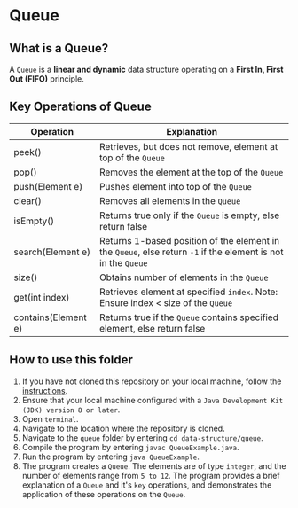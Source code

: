 # Queue

## What is a Queue?
A `Queue` is a **linear and dynamic** data structure operating on a **First In, First Out (FIFO)** principle.

## Key Operations of Queue
Operation                | Explanation
-------------------------| --------------------------------------------------------------------------------------------------------------
peek()                   | Retrieves, but does not remove, element at top of the `Queue`
pop()                    | Removes the element at the top of the `Queue`
push(Element e)          | Pushes element into top of the `Queue`
clear()                  | Removes all elements in the `Queue`
isEmpty()                | Returns true only if the `Queue` is empty, else return false
search(Element e)        | Returns 1-based position of the element in the `Queue`, else return `-1` if the element is not in the `Queue`
size()                   | Obtains number of elements in the `Queue`
get(int index)           | Retrieves element at specified `index`. Note: Ensure index < size of the `Queue`
contains(Element e)      | Returns true if the `Queue` contains specified element, else return false

## How to use this folder
1. If you have not cloned this repository on your local machine, follow the [instructions](https://github.com/shumarb/notes-and-code#how-to-use-this-repository).
2. Ensure that your local machine configured with a `Java Development Kit (JDK) version 8 or later`.
3. Open `terminal`.
4. Navigate to the location where the repository is cloned.
5. Navigate to the `queue` folder by entering `cd data-structure/queue`.
6. Compile the program by entering `javac QueueExample.java`.
7. Run the program by entering `java QueueExample`.
8. The program creates a `Queue`. The elements are of type `integer`, and the number of elements range from `5 to 12`. The program provides a brief explanation of a `Queue` and it's `key` operations, and demonstrates the application of these operations on the `Queue`.
